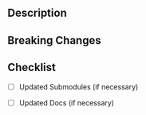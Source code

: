## Description

## Breaking Changes

<!-- 
e. g. the TLS-Anvil Report format changed, uploading older reports to the report analyzer won't be possible, etc.
-->

## Checklist

- [ ] Updated Submodules (if necessary)
- [ ] Updated Docs (if necessary)

